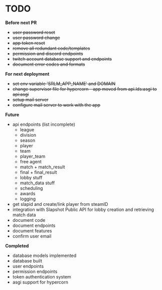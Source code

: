 # TODO

**Before next PR**
 - ~~user password reset~~
 - ~~user password change~~
 - ~~app token reset~~
 - ~~remove all redundant code/templates~~
 - ~~permission and discord endpoints~~
 - ~~twitch account database support and endpoints~~
 - ~~document error codes and formats~~


**For next deployment**
 - ~~set env variable 'SRLM_APP_NAME' and DOMAIN~~
 - ~~change supervisor file for hypercorn - app moved from api.lds:asgi to api:asgi~~
 - ~~setup mail server~~
 - ~~configure mail server to work with the app~~


**Future**
 - api endpoints (list incomplete)
   - league
   - division
   - season
   - player
   - team
   - player_team
   - free agent
   - match + match_result
   - final + final_result
   - lobby stuff
   - match_data stuff
   - scheduling
   - awards
   - logging
 - get slapid and create/link player from steamID
 - integration with Slapshot Public API for lobby creation and retrieving match data
 - document code
 - document endpoints
 - document features
 - confirm user email

**Completed**
 - database models implemented
 - database built
 - user endpoints
 - permission endpoints
 - token authentication system
 - asgi support for hypercorn